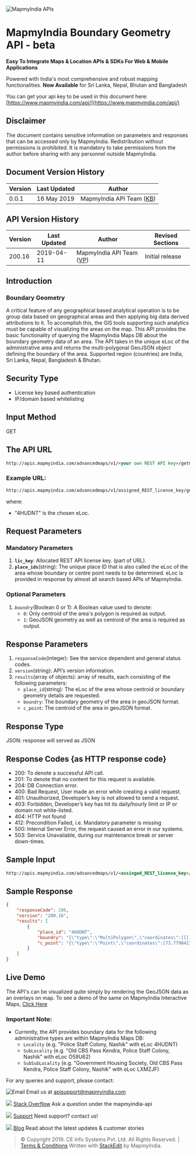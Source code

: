 ![MapmyIndia APIs](https://www.mapmyindia.com/api/img/mapmyindia-api.png)

# MapmyIndia Boundary Geometry API - beta

**Easy To Integrate Maps & Location APIs & SDKs For Web & Mobile Applications**

Powered with India's most comprehensive and robust mapping functionalities.
**Now Available**  for Sri Lanka, Nepal, Bhutan and Bangladesh

You can get your api key to be used in this document here: [https://www.mapmyindia.com/api/](https://www.mapmyindia.com/api/)

## Disclaimer
The document contains sensitive information on parameters and responses that can be accessed only by MapmyIndia.
Redistribution without permissions is prohibited.
It is mandatory to take permissions from the author before sharing with any personnel outside MapmyIndia.

## Document Version History

| Version | Last Updated | Author |
| ---- | ---- | ---- |
| 0.0.1 | 16 May 2019 | MapmyIndia API Team ([KB](https://github.com/kunalbharti)) |

## API Version History

| Version | Last Updated | Author | Revised Sections |
| ---- | ---- | ---- | ---- |
| 200.16 | 2019-04-11 | MapmyIndia API Team ([VP](https://github.com/Vishwajit1986)) | Initial release |


## Introduction

### Boundary Geometry

A critical feature of any geographical based analytical operation is to be group data based on geographical areas and then applying big data derived  attributions to it. To accomplish this, the GIS tools supporting such analytics must be capable of visualizing the areas on the map. This API provides the basic functionality of querying the MapmyIndia Maps DB about the boundary geometry data of an area. The API takes in the unique eLoc of the administrative area and returns the multi-polygonal GeoJSON object defining the boundary of the area.
Supported region (countries) are India, Sri Lanka, Nepal, Bangladesh & Bhutan. 

## Security Type
- License key based authentication
- IP/domain based whitelisting


## Input Method
GET

## The API URL

```html
http://apis.mapmyindia.com/advancedmaps/v1/<your own REST API key>/getGeometry?place_ids=<eLoc of the area>&boundry=<boolean 0 or 1>
```

### Example URL: 
```html
http://apis.mapmyindia.com/advancedmaps/v1/assigned_REST_license_key/getGeometry?place_ids=4HUDNT&boundry=1
```
where: 
- "4HUDNT" is the chosen eLoc.


## Request Parameters

### Mandatory Parameters

1.  **`lic_key`**: Allocated REST API license key. (part of URL).
2.  **`place_ids`**(string): The unique place ID that is also called the eLoc of the area whose boundary or centre point needs to be determined. eLoc is provided in response by almost all search based APIs of MapmyIndia.


### Optional Parameters

1. *`boundry`*(Boolean 0 or 1): A Boolean value used to denote: 
	- `0`: Only centroid of the area's polygon is required as output.
	- `1`: GeoJSON geometry as well as centroid of the area is required as output.

## Response Parameters

1.	`responseCode`(integer): See the service dependent and general status codes.
2.	`version`(string): API’s version information.
3.	`results`(array of objects): array of results, each consisting of the following parameters:
	- `place_id`(string): The eLoc of the area whose centroid or boundary geometry details are requested.
	- `boundry`: The boundary geometry of the area in geoJSON format.
	- `c_point`: The centroid of the area in geoJSON format.

## Response Type
JSON: response will served as JSON


## Response Codes {as HTTP response code}

- 200: To denote a successful API call.
- 201: To denote that no content for this request is available.
- 204: DB Connection error.
- 400: Bad Request, User made an error while creating a valid request.
- 401: Unauthorized, Developer’s key is not allowed to send a request.
- 403: Forbidden, Developer’s key has hit its daily/hourly limit or IP or domain not white-listed.
- 404: HTTP not found
- 412: Precondition Failed, i.e. Mandatory parameter is missing
- 500: Internal Server Error, the request caused an error in our systems.
- 503: Service Unavailable, during our maintenance break or server down-times.

## Sample Input
```html
http://apis.mapmyindia.com/advancedmaps/v1/<assinged_REST_license_key>/getGeometry?place_ids=4HUDNT&boundry=1
```

## Sample Response

```json
{
    "responseCode": 200,
    "version": "200.16",
    "results": [
        {
            "place_id": "4HUDNT",
            "boundry": "{\"type\":\"MultiPolygon\",\"coordinates\":[[[[73.776855,20.001019],[73.776878,20.001189],[73.777054,20.001945],[73.77717,20.002533],[73.77725,20.00295],[73.777284,20.003093],[73.777362,20.003082],[73.777664,20.00304],[73.777819,20.003701],[73.777989,20.00443],[73.778149,20.00594],[73.778349,20.005947],[73.778347,20.005679],[73.778349,20.005411],[73.77835,20.005173],[73.778865,20.005204],[73.779306,20.005199],[73.779309,20.005395],[73.779315,20.005775],[73.779296,20.005905],[73.779291,20.00598],[73.779816,20.005999],[73.780416,20.006001],[73.781082,20.006018],[73.781082,20.005998],[73.781081,20.005973],[73.781066,20.005367],[73.781062,20.005182],[73.781058,20.004969],[73.781049,20.00458],[73.781039,20.004105],[73.781036,20.003896],[73.781033,20.003701],[73.781025,20.003235],[73.781013,20.003089],[73.780961,20.002992],[73.783314,20.002935],[73.782834,20.001589],[73.782749,20.001352],[73.782529,20.000741],[73.782441,20.000715],[73.782365,20.000704],[73.782275,20.000699],[73.782118,20.000694],[73.781351,20.000723],[73.780863,20.000754],[73.780434,20.000781],[73.779748,20.000805],[73.778327,20.000852],[73.777855,20.000867],[73.777062,20.000948],[73.776855,20.001019]]]]}",
            "c_point": "{\"type\":\"Point\",\"coordinates\":[73.7798417141965,20.0028819879532]}"
        }
    ]
}
```


## Live Demo

The API's can be visualized quite simply by rendering the GeoJSON data as an overlays on map.
To see a demo of the same on MapmyIndia Interactive Maps, 
[Click Here](https://jsfiddle.net/kunalbharti/nv1zqru2/)

### Important Note: 
- Currently, the API provides boundary data for the following administrative types are within MapmyIndia Maps DB: 
	- `Locality` (e.g. "Police Staff Colony, Nashik" with eLoc 4HUDNT)
	- `SubLocality` (e.g. "Old CBS Pass Kendra, Police Staff Colony, Nashik" with eLoc O59U62)
	- `SubSubLocality` (e.g. "Government Housing Society, Old CBS Pass Kendra, Police Staff Colony, Nashik" with eLoc LXMZJF)

For any queries and support, please contact: 

![Email](https://www.google.com/a/cpanel/mapmyindia.co.in/images/logo.gif?service=google_gsuite) 
Email us at [apisupport@mapmyindia.com](mailto:apisupport@mapmyindia.com)

![](https://www.mapmyindia.com/api/img/icons/stack-overflow.png)
[Stack Overflow](https://stackoverflow.com/questions/tagged/mapmyindia-api)
Ask a question under the mapmyindia-api

![](https://www.mapmyindia.com/api/img/icons/support.png)
[Support](https://www.mapmyindia.com/api/index.php#f_cont)
Need support? contact us!

![](https://www.mapmyindia.com/api/img/icons/blog.png)
[Blog](http://www.mapmyindia.com/blog/)
Read about the latest updates & customer stories


> © Copyright 2019. CE Info Systems Pvt. Ltd. All Rights Reserved. | [Terms & Conditions](http://www.mapmyindia.com/api/terms-&-conditions)
>  Written with [StackEdit](https://stackedit.io/) by MapmyIndia.